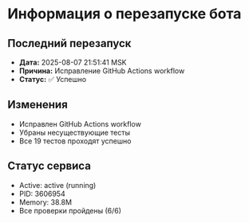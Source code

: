 # Информация о перезапуске бота

## Последний перезапуск
- **Дата:** 2025-08-07 21:51:41 MSK
- **Причина:** Исправление GitHub Actions workflow
- **Статус:** ✅ Успешно

## Изменения
- Исправлен GitHub Actions workflow
- Убраны несуществующие тесты
- Все 19 тестов проходят успешно

## Статус сервиса
- Active: active (running)
- PID: 3606954
- Memory: 38.8M
- Все проверки пройдены (6/6) 